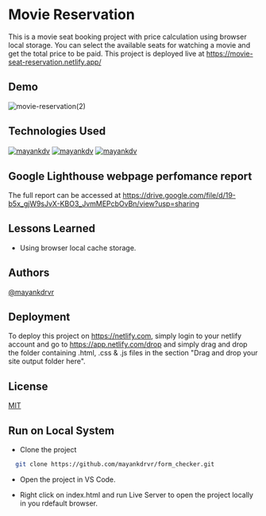
# Movie Reservation

This is a movie seat booking project with price calculation using browser local storage. You can select the available seats for watching a movie and get the total price to be paid. This project is deployed live at https://movie-seat-reservation.netlify.app/

## Demo

![movie-reservation(2)](https://user-images.githubusercontent.com/87348490/149883593-2d863ce4-b72e-4156-b409-7cb9e7785206.gif)


## Technologies Used

<a href="https://www.freecodecamp.org/news/html-css-and-javascript-explained-for-beginners/" target="_blank"><img align="center" src="https://www.linkpicture.com/q/html.svg" alt="mayankdv"  /></a>
<a href="https://www.freecodecamp.org/news/html-css-and-javascript-explained-for-beginners/" target="_blank"><img align="center" src="https://www.linkpicture.com/q/css.svg" alt="mayankdv"  /></a>
<a href="https://www.freecodecamp.org/news/html-css-and-javascript-explained-for-beginners/" target="_blank"><img align="center" src="https://www.linkpicture.com/q/js.svg" alt="mayankdv"  /></a>

## Google Lighthouse webpage perfomance report 

The full report can be accessed at https://drive.google.com/file/d/19-b5x_gjW9sJvX-KBO3_JvmMEPcbOvBn/view?usp=sharing


## Lessons Learned
- Using browser local cache storage.

## Authors

[@mayankdrvr](https://www.github.com/mayankdrvr)

## Deployment

To deploy this project on https://netlify.com, simply login to your netlify account and go to https://app.netlify.com/drop and simply drag and drop the folder containing .html, .css & .js files in the section "Drag and drop your site output folder here".

## License

[MIT](https://choosealicense.com/licenses/mit/)

## Run on Local System

- Clone the project

```bash
  git clone https://github.com/mayankdrvr/form_checker.git
```
- Open the project in VS Code.

- Right click on index.html and run Live Server to open the project locally in you rdefault browser.

